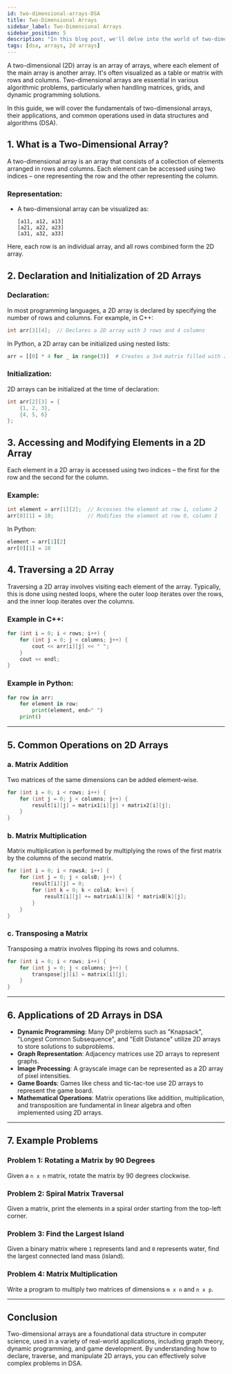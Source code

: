 ```yaml
---
id: two-dimensional-arrays-DSA
title: Two-Dimensional Arrays
sidebar_label: Two-Dimensional Arrays
sidebar_position: 5
description: "In this blog post, we'll delve into the world of two-dimensional arrays, a vital data structure in programming. You'll learn what 2D arrays are, how to initialize and traverse them, and their common uses in real-world applications like matrix operations, image processing, and game boards. We'll also tackle classic algorithmic challenges involving 2D arrays, such as rotating a matrix and finding the largest sum subgrid. By the end, you'll have a solid understanding of how to effectively use 2D arrays to solve complex problems in your programming projects."
tags: [dsa, arrays, 2d arrays]
---
```


A two-dimensional (2D) array is an array of arrays, where each element of the main array is another array. It's often visualized as a table or matrix with rows and columns. Two-dimensional arrays are essential in various algorithmic problems, particularly when handling matrices, grids, and dynamic programming solutions.

In this guide, we will cover the fundamentals of two-dimensional arrays, their applications, and common operations used in data structures and algorithms (DSA).

## 1. What is a Two-Dimensional Array?

A two-dimensional array is an array that consists of a collection of elements arranged in rows and columns. Each element can be accessed using two indices – one representing the row and the other representing the column.

### Representation:
- A two-dimensional array can be visualized as:
  ```plaintext
  [a11, a12, a13]
  [a21, a22, a23]
  [a31, a32, a33]
  ```

Here, each row is an individual array, and all rows combined form the 2D array.

## 2. Declaration and Initialization of 2D Arrays

### Declaration:
In most programming languages, a 2D array is declared by specifying the number of rows and columns. For example, in C++:

```cpp title="C++"
int arr[3][4];  // Declares a 2D array with 3 rows and 4 columns
```

In Python, a 2D array can be initialized using nested lists:

```python title="Python"
arr = [[0] * 4 for _ in range(3)]  # Creates a 3x4 matrix filled with zeros
```

### Initialization:
2D arrays can be initialized at the time of declaration:

```cpp title="C++"
int arr[2][3] = {
    {1, 2, 3},
    {4, 5, 6}
};
```

## 3. Accessing and Modifying Elements in a 2D Array

Each element in a 2D array is accessed using two indices – the first for the row and the second for the column.

### Example:

```cpp
int element = arr[1][2];  // Accesses the element at row 1, column 2
arr[0][1] = 10;           // Modifies the element at row 0, column 1
```

In Python:

```python
element = arr[1][2]
arr[0][1] = 10
```

## 4. Traversing a 2D Array

Traversing a 2D array involves visiting each element of the array. Typically, this is done using nested loops, where the outer loop iterates over the rows, and the inner loop iterates over the columns.

### Example in C++:

```cpp
for (int i = 0; i < rows; i++) {
    for (int j = 0; j < columns; j++) {
        cout << arr[i][j] << " ";
    }
    cout << endl;
}
```

### Example in Python:
```python
for row in arr:
    for element in row:
        print(element, end=" ")
    print()
```

---

## 5. Common Operations on 2D Arrays

### a. Matrix Addition
Two matrices of the same dimensions can be added element-wise.
```cpp
for (int i = 0; i < rows; i++) {
    for (int j = 0; j < columns; j++) {
        result[i][j] = matrix1[i][j] + matrix2[i][j];
    }
}
```

### b. Matrix Multiplication
Matrix multiplication is performed by multiplying the rows of the first matrix by the columns of the second matrix.
```cpp
for (int i = 0; i < rowsA; i++) {
    for (int j = 0; j < colsB; j++) {
        result[i][j] = 0;
        for (int k = 0; k < colsA; k++) {
            result[i][j] += matrixA[i][k] * matrixB[k][j];
        }
    }
}
```

### c. Transposing a Matrix
Transposing a matrix involves flipping its rows and columns.
```cpp
for (int i = 0; i < rows; i++) {
    for (int j = 0; j < columns; j++) {
        transpose[j][i] = matrix[i][j];
    }
}
```

---

## 6. Applications of 2D Arrays in DSA

- **Dynamic Programming**: Many DP problems such as "Knapsack", "Longest Common Subsequence", and "Edit Distance" utilize 2D arrays to store solutions to subproblems.
- **Graph Representation**: Adjacency matrices use 2D arrays to represent graphs.
- **Image Processing**: A grayscale image can be represented as a 2D array of pixel intensities.
- **Game Boards**: Games like chess and tic-tac-toe use 2D arrays to represent the game board.
- **Mathematical Operations**: Matrix operations like addition, multiplication, and transposition are fundamental in linear algebra and often implemented using 2D arrays.

---

## 7. Example Problems

### Problem 1: Rotating a Matrix by 90 Degrees
Given a `n x n` matrix, rotate the matrix by 90 degrees clockwise.

### Problem 2: Spiral Matrix Traversal
Given a matrix, print the elements in a spiral order starting from the top-left corner.

### Problem 3: Find the Largest Island
Given a binary matrix where `1` represents land and `0` represents water, find the largest connected land mass (island).

### Problem 4: Matrix Multiplication
Write a program to multiply two matrices of dimensions `m x n` and `n x p`.

---

## Conclusion

Two-dimensional arrays are a foundational data structure in computer science, used in a variety of real-world applications, including graph theory, dynamic programming, and game development. By understanding how to declare, traverse, and manipulate 2D arrays, you can effectively solve complex problems in DSA.
